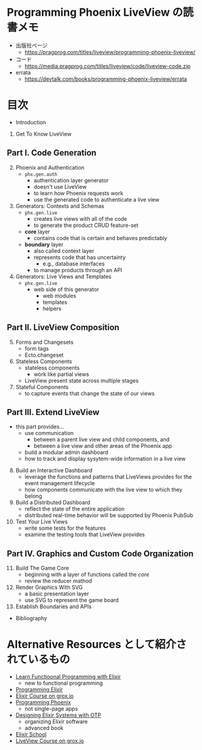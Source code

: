 # Programming Phoenix LiveView の読書メモ
- 出版社ページ
    - https://pragprog.com/titles/liveview/programming-phoenix-liveview/
- コード
    - https://media.pragprog.com/titles/liveview/code/liveview-code.zip
- errata
    - https://devtalk.com/books/programming-phoenix-liveview/errata

# 目次
- Introduction
1. Get To Know LiveView
## Part I. Code Generation
2. Phoenix and Authentication
    - `phx.gen.auth`
        - authentication layer generator
        - doesn't use LiveView
        - to learn how Phoenix requests work
        - use the generated code to authenticate a live view
3. Generators: Contexts and Schemas
    - `phx.gen.live`
        - creates live views with all of the code
        - to generate the product CRUD feature-set
    - **core** layer
        - contains code that is certain and behaves predictably
    - **boundary** layer
        - also called context layer
        - represents code that has uncertainty
            - e.g., database interfaces
        - to manage products through an API
4. Generators: Live Views and Templates
    - `phx.gen.live`
        - web side of this generator
            - web modules
            - templates
            - helpers
## Part II. LiveView Composition
5. Forms and Changesets
    - form tags
    - Ecto.changeset
6. Stateless Components
    - stateless components
        - work like partial views
    - LiveView present state across multiple stages
7. Stateful Components
    - to capture events that change the state of our views
## Part III. Extend LiveView
- this part provides...
    - use communication
        - between a parent live view and child components, and
        - between a live view and other areas of the Phoenix app
    - build a modular admin dashboard
    - how to track and display sysytem-wide information in a live view
8. Build an Interactive Dashboard
    - leverage the functions and patterns that LiveViews provides for the event management lifecycle
    - how components communicate with the live view to which they belong
9. Build a Distributed Dashboard
    - reflect the state of the entire application
    - distributed real-time behavior will be supported by Phoenix PubSub
10. Test Your Live Views
    - write some tests for the features
    - examine the testing tools that LiveView provides
## Part IV. Graphics and Custom Code Organization
11. Build The Game Core
    - beginning with a layer of functions called the *core*
    - review the reducer mathod
12. Render Graphics With SVG
    - a basic presentation layer
    - use SVG to represent the game board
13. Establish Boundaries and APIs
- Bibliography


# Alternative Resources として紹介されているもの
- [Learn Functioonal Programming with Elixir](https://pragprog.com/titles/cdc-elixir/learn-functional-programming-with-elixir/)
    - new to functional programming
- [Programming Elixir](https://pragprog.com/titles/elixir16/programming-elixir-1-6/)
- [Elixir Course on grox.io](https://grox.io/language/elixir/course)
- [Programming Phoenix](https://pragprog.com/titles/phoenix14/programming-phoenix-1-4/)
    - not single-page apps
- [Designing Elixir Systems with OTP](https://pragprog.com/titles/jgotp/designing-elixir-systems-with-otp/)
    - organizing Elixir software
    - advanced book
- [Elixir School](https://elixirschool.com/blog/phoenix-live-view/)
- [LiveView Course on grox.io](https://grox.io/language/liveview/course)
